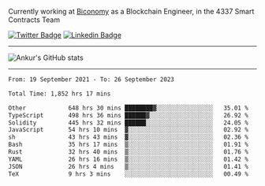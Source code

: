 Currently working at [Biconomy](https://biconomy.io/) as a Blockchain Engineer, in the 4337 Smart Contracts Team

 [![Twitter Badge](https://img.shields.io/badge/-@ankurdubey521-1ca0f1?style=flat-square&labelColor=1ca0f1&logo=twitter&logoColor=white&link=https://twitter.com/ankurdubey521)](https://twitter.com/ankurdubey521) [![Linkedin Badge](https://img.shields.io/badge/-ankurdubey521-blue?style=flat-square&logo=Linkedin&logoColor=white&link=https://www.linkedin.com/in/ankurdubey521/)](https://www.linkedin.com/in/ankurdubey521/)

<hr/>

![Ankur's GitHub stats](https://github-readme-stats.vercel.app/api?username=ankurdubey521&count_private=true&theme=radical)

<hr/>

<!--START_SECTION:waka-->

```txt
From: 19 September 2021 - To: 26 September 2023

Total Time: 1,852 hrs 17 mins

Other            648 hrs 30 mins ████████▓░░░░░░░░░░░░░░░░   35.01 %
TypeScript       498 hrs 36 mins ██████▓░░░░░░░░░░░░░░░░░░   26.92 %
Solidity         445 hrs 32 mins ██████░░░░░░░░░░░░░░░░░░░   24.05 %
JavaScript       54 hrs 10 mins  ▓░░░░░░░░░░░░░░░░░░░░░░░░   02.92 %
sh               43 hrs 43 mins  ▓░░░░░░░░░░░░░░░░░░░░░░░░   02.36 %
Bash             35 hrs 17 mins  ▒░░░░░░░░░░░░░░░░░░░░░░░░   01.91 %
Rust             32 hrs 40 mins  ▒░░░░░░░░░░░░░░░░░░░░░░░░   01.76 %
YAML             26 hrs 16 mins  ▒░░░░░░░░░░░░░░░░░░░░░░░░   01.42 %
JSON             26 hrs 4 mins   ▒░░░░░░░░░░░░░░░░░░░░░░░░   01.41 %
TeX              9 hrs 3 mins    ░░░░░░░░░░░░░░░░░░░░░░░░░   00.49 %
```

<!--END_SECTION:waka-->
